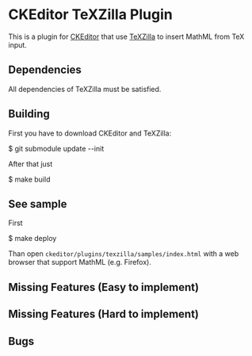 CKEditor TeXZilla Plugin
========================

This is a plugin for [CKEditor](http://ckeditor.com) that use
[TeXZilla](https://github.com/fred-wang/TeXZilla) to insert MathML from TeX
input.

Dependencies
------------

All dependencies of TeXZilla must be satisfied.

Building
--------

First you have to download CKEditor and TeXZilla:

  $ git submodule update --init

After that just

  $ make build

See sample
----------

First

  $ make deploy

Than open `ckeditor/plugins/texzilla/samples/index.html` with a web browser that
support MathML (e.g. Firefox).

Missing Features (Easy to implement)
------------------------------------

Missing Features (Hard to implement)
------------------------------------

Bugs
----
